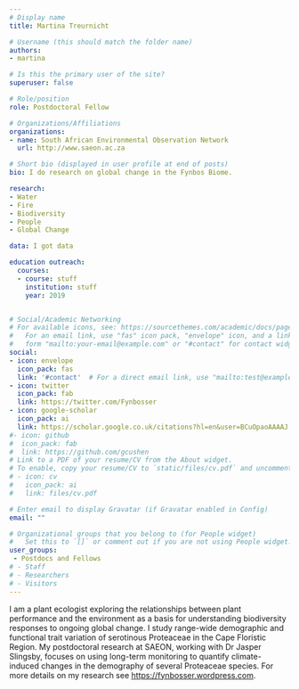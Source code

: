 ```yaml
---
# Display name
title: Martina Treurnicht

# Username (this should match the folder name)
authors:
- martina

# Is this the primary user of the site?
superuser: false

# Role/position
role: Postdoctoral Fellow

# Organizations/Affiliations
organizations:
- name: South African Environmental Observation Network
  url: http://www.saeon.ac.za

# Short bio (displayed in user profile at end of posts)
bio: I do research on global change in the Fynbos Biome.

research:
- Water
- Fire
- Biodiversity
- People
- Global Change

data: I got data

education outreach:
  courses:
  - course: stuff
    institution: stuff
    year: 2019


# Social/Academic Networking
# For available icons, see: https://sourcethemes.com/academic/docs/page-builder/#icons
#   For an email link, use "fas" icon pack, "envelope" icon, and a link in the
#   form "mailto:your-email@example.com" or "#contact" for contact widget.
social:
- icon: envelope
  icon_pack: fas
  link: '#contact'  # For a direct email link, use "mailto:test@example.org".
- icon: twitter
  icon_pack: fab
  link: https://twitter.com/Fynbosser
- icon: google-scholar
  icon_pack: ai
  link: https://scholar.google.co.uk/citations?hl=en&user=BCuOpaoAAAAJ
#- icon: github
#  icon_pack: fab
#  link: https://github.com/gcushen
# Link to a PDF of your resume/CV from the About widget.
# To enable, copy your resume/CV to `static/files/cv.pdf` and uncomment the lines below.
# - icon: cv
#   icon_pack: ai
#   link: files/cv.pdf

# Enter email to display Gravatar (if Gravatar enabled in Config)
email: ""

# Organizational groups that you belong to (for People widget)
#   Set this to `[]` or comment out if you are not using People widget.
user_groups:
 - Postdocs and Fellows
# - Staff
# - Researchers
# - Visitors
---
```


I am a plant ecologist exploring the relationships between plant performance and the environment as a basis for understanding biodiversity responses to ongoing global change. I study range-wide demographic and functional trait variation of serotinous Proteaceae in the Cape Floristic Region. My postdoctoral research at SAEON, working with Dr Jasper Slingsby, focuses on using long-term monitoring to quantify climate-induced changes in the demography of several Proteaceae species. For more details on my research see https://fynbosser.wordpress.com. 
